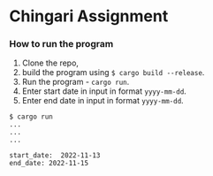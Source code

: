 # Chingari Assignment

### How to run the program

1. Clone the repo, 
2. build the program using `$ cargo build --release`.
3. Run the program - `cargo run`.
4. Enter start date in input in format `yyyy-mm-dd`.
5. Enter end date in input in format `yyyy-mm-dd`.

```
$ cargo run
...
...
...

start_date:  2022-11-13
end_date: 2022-11-15

```
